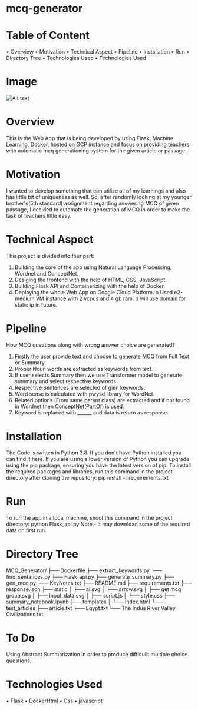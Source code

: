 # mcq-generator
# Table of Content
•	Overview
•	Motivation
•	Technical Aspect
•	Pipeline
•	Installation
•	Run
•	Directory Tree
•	Technologies Used
•	Technologies Used
# Image
 ![Alt text](https://user-images.githubusercontent.com/17935364/94005755-5d58c880-fdbc-11ea-8c8e-a7fceac2dba3.png)
# Overview
This is the Web App that is being developed by using Flask, Machine Learning, Docker, hosted on GCP instance and focus on providing teachers with automatic mcq generationing system for the given article or passage.
# Motivation
I wanted to develop something that can utilize all of my learnings and also has little bit of uniqueness as well. So, after randomly looking at my younger brother's(5th standard) assignment regarding answering MCQ of given passage, I decided to automate the generation of MCQ in order to make the task of teachers little easy.
# Technical Aspect
This project is divided into four part:
1.	Building the core of the app using Natural Language Processing, Wordnet and ConceptNet.
2.	Desiging the frontend with the help of HTML, CSS, JavaScript.
3.	Building Flask API and Containerizing with the help of Docker.
4.	Deploying the whole Web App on Google Cloud Platform.
o	Used e2-medium VM instance with 2 vcpus and 4 gb ram.
o	will use domain for static ip in future.
# Pipeline
How MCQ queations along with wrong answer choice are generated?
1.	Firstly the user provide text and choose to generate MCQ from Full Text or Summary.
2.	Proper Noun words are extracted as keywords from text.
3.	If user selects Summary then we use Transformer model to generate summary and select respective keywords.
4.	Respective Sentences are selected of gien keywords.
5.	Word sense is calculated with pwysd library for WordNet.
6.	Related options (From same parent class) are extracted and if not found in Wordnet then ConceptNet(PartOf) is used.
7.	Keyword is replaced with ______ and data is return as response.
# Installation
The Code is written in Python 3.8. If you don't have Python installed you can find it here. If you are using a lower version of Python you can upgrade using the pip package, ensuring you have the latest version of pip. To install the required packages and libraries, run this command in the project directory after cloning the repository:
pip install -r requirements.txt
# Run
To run the app in a local machine, shoot this command in the project directory:
python Flask_api.py
Note:- It may download some of the required data on first run.
# Directory Tree
MCQ_Generator/
├── Dockerfile
├── extract_keywords.py
├── find_sentances.py
├── Flask_api.py
├── generate_summary.py
├── gen_mcq.py
├── KeyNotes.txt
├── README.md
├── requirements.txt
├── response.json
├── static
│   ├── ai.svg
│   ├── arrow.svg
│   ├── get mcq group.svg
│   ├── input_data.svg
│   ├── script.js
│   └── style.css
├── summary_notebook.ipynb
├── templates
│   └── index.html
└── test_articles
    ├── article.txt
    ├── Egypt.txt
    └── The Indus River Valley Civilizations.txt

# To Do
Using Abstract Summarization in order to produce difficullt multiple choice questions.
# Technologies Used 
•	Flask
•	DockerHtml
•	Css
•	javascript
